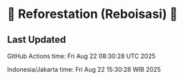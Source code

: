 
# 🌳 Reforestation (Reboisasi) 🌲

## Last Updated

GitHub Actions time: Fri Aug 22 08:30:28 UTC 2025

Indonesia/Jakarta time: Fri Aug 22 15:30:28 WIB 2025
